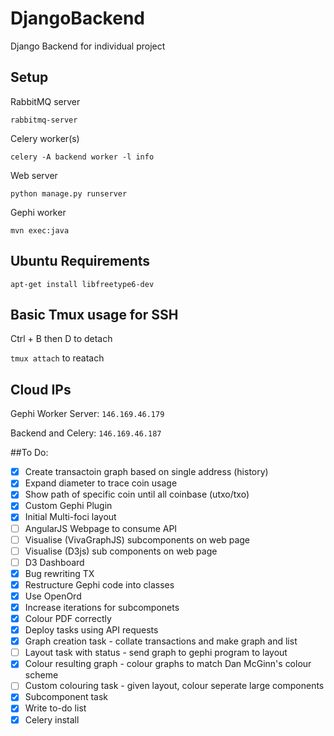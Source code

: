 # DjangoBackend
Django Backend for individual project

## Setup

RabbitMQ server
```
rabbitmq-server
```

Celery worker(s)
```
celery -A backend worker -l info
```

Web server
```
python manage.py runserver
```

Gephi worker
```
mvn exec:java
```

## Ubuntu Requirements

```
apt-get install libfreetype6-dev

```

## Basic Tmux usage for SSH

Ctrl + B then D to detach

`tmux attach` to reatach

## Cloud IPs

Gephi Worker Server: `146.169.46.179`

Backend and Celery:  `146.169.46.187`

##To Do:
- [X] Create transactoin graph based on single address (history)
- [X] Expand diameter to trace coin usage
- [X] Show path of specific coin until all coinbase (utxo/txo)
- [X] Custom Gephi Plugin
- [X] Initial Multi-foci layout
- [ ] AngularJS Webpage to consume API
- [ ] Visualise (VivaGraphJS) subcomponents on web page
- [ ] Visualise (D3js) sub components on web page
- [ ] D3 Dashboard
- [X] Bug rewriting TX 
- [X] Restructure Gephi code into classes
- [X] Use OpenOrd
- [X] Increase iterations for subcomponets
- [X] Colour PDF correctly 
- [X] Deploy tasks using API requests
- [X] Graph creation task - collate transactions and make graph and list
- [ ] Layout task with status - send graph to gephi program to layout
- [X] Colour resulting graph - colour graphs to match Dan McGinn's colour scheme
- [ ] Custom colouring task - given layout, colour seperate large components
- [X] Subcomponent task
- [X] Write to-do list
- [X] Celery install
